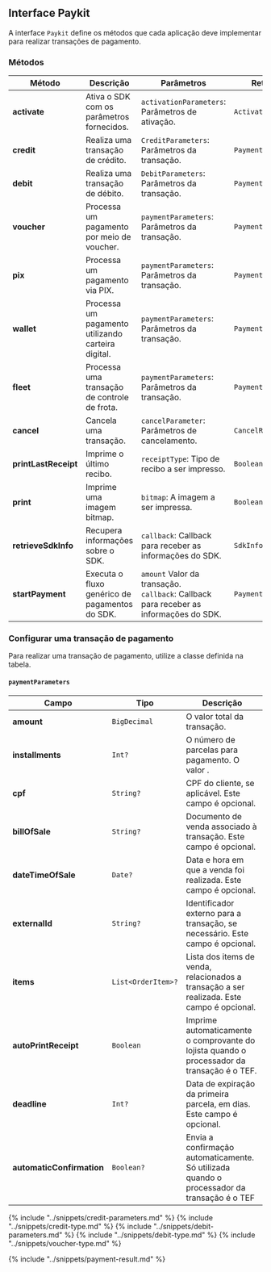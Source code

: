 ## Interface Paykit

A interface `Paykit` define os métodos que cada aplicação deve implementar para realizar transações de pagamento.

### Métodos

| Método                          | Descrição                                                                 | Parâmetros                                                         | Retorno             |
|---------------------------------|---------------------------------------------------------------------------|--------------------------------------------------------------------|---------------------|
| **activate**                    | Ativa o SDK com os parâmetros fornecidos.                | `activationParameters`: Parâmetros de ativação.                                     | `ActivationResult`  |
| **credit**                      | Realiza uma transação de crédito.                        | `CreditParameters`: Parâmetros da transação.                                       | `PaymentResult`     |
| **debit**                       | Realiza uma transação de débito.                         | `DebitParameters`: Parâmetros da transação.                                       | `PaymentResult`     |
| **voucher**                     | Processa um pagamento por meio de voucher.               | `paymentParameters`: Parâmetros da transação.                                       | `PaymentResult`     |
| **pix**                         | Processa um pagamento via PIX.                           | `paymentParameters`: Parâmetros da transação.                                       | `PaymentResult`     |
| **wallet**                      | Processa um pagamento utilizando carteira digital.       | `paymentParameters`: Parâmetros da transação.                                      | `PaymentResult`     |
| **fleet**                       | Processa uma transação de controle de frota.             | `paymentParameters`: Parâmetros da transação.                                      | `PaymentResult`     |
| **cancel**                      | Cancela uma transação.                                   | `cancelParameter`: Parâmetros de cancelamento.                                      | `CancelResult`      |
| **printLastReceipt**          | Imprime o último recibo.                                | `receiptType`: Tipo de recibo a ser impresso.                                         | `Boolean`           |
| **print**                       | Imprime uma imagem bitmap.                              | `bitmap`: A imagem a ser impressa.                                                   | `Boolean`           |
| **retrieveSdkInfo**            | Recupera informações sobre o SDK.                       | `callback`: Callback para receber as informações do SDK.                              | `SdkInfo`           |
| **startPayment**            | Executa o fluxo genérico de pagamentos do SDK.             | `amount` Valor da transação.<br>`callback`: Callback para receber as informações do SDK.| `PaymentResult`  |



### Configurar uma transação de pagamento

Para realizar uma transação de pagamento, utilize a classe definida na tabela.

#### `paymentParameters`

| Campo                    | Tipo           | Descrição                                                                                  |
|--------------------------|----------------|--------------------------------------------------------------------------------------------|
| **amount**               | `BigDecimal`   | O valor total da transação.                                                                |
| **installments**         | `Int?`         | O número de parcelas para pagamento. O valor .                                              |
| **cpf**                  | `String?`      | CPF do cliente, se aplicável. Este campo é opcional.                                       |
| **billOfSale**           | `String?`      | Documento de venda associado à transação. Este campo é opcional.                           |
| **dateTimeOfSale**      | `Date?`        | Data e hora em que a venda foi realizada. Este campo é opcional.                            |
| **externalId**           | `String?`      | Identificador externo para a transação, se necessário. Este campo é opcional.              |
| **items**           | `List<OrderItem>?`  | Lista dos items de venda, relacionados a transação a ser realizada. Este campo é opcional. |
| **autoPrintReceipt**     | `Boolean`      | Imprime automaticamente o comprovante do lojista quando o processador da transação é o TEF.   |
| **deadline**             | `Int?`         | Data de expiração da primeira parcela, em dias. Este campo é opcional.                     |
| **automaticConfirmation** | `Boolean?`  | Envia a confirmação automaticamente. Só utilizada quando o processador da transação é o TEF   |


{% include "../snippets/credit-parameters.md" %}
{% include "../snippets/credit-type.md" %}
{% include "../snippets/debit-parameters.md" %}
{% include "../snippets/debit-type.md" %}
{% include "../snippets/voucher-type.md" %}

{% include "../snippets/payment-result.md" %}
